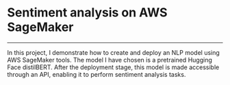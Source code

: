 # Sentiment analysis on AWS SageMaker
---
In this project, I demonstrate how to create and deploy an NLP model using AWS SageMaker tools. 
The model I have chosen is a pretrained Hugging Face distilBERT. 
After the deployment stage, this model is made accessible through an API, enabling it to perform sentiment analysis tasks.

